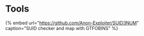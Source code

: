 # Tools

{% embed url="https://github.com/Anon-Exploiter/SUID3NUM" caption="SUID checker and map with GTFOBINS" %}




